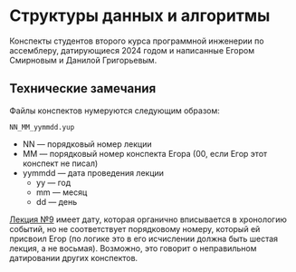 # Структуры данных и алгоритмы
Конспекты студентов второго курса программной инженерии по ассемблеру, датирующиеся 2024 годом и написанные Егором Смирновым и Данилой Григорьевым.

## Технические замечания
Файлы конспектов нумеруются следующим образом:

```NN_MM_yymmdd.yup```

* NN &mdash; порядковый номер лекции
* MM &mdash; порядковый номер конспекта Егора (00, если Егор этот конспект не писал)
* yymmdd &mdash; дата проведения лекции
    * yy &mdash; год
    * mm &mdash; месяц
    * dd &mdash; день

[Лекция №9](09_08_241108_maybe.typ) имеет дату, которая органично вписывается в хронологию событий, но не соответствует порядковому номеру, который ей присвоил Егор (по логике это в его исчислении должна быть шестая лекция, а не восьмая). Возможно, это говорит о неправильном датировании других конспектов.
